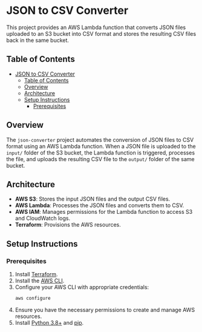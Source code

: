 # JSON to CSV Converter

This project provides an AWS Lambda function that converts JSON files uploaded to an S3 bucket into CSV format and stores the resulting CSV files back in the same bucket.

## Table of Contents

- [JSON to CSV Converter](#json-to-csv-converter)
  - [Table of Contents](#table-of-contents)
  - [Overview](#overview)
  - [Architecture](#architecture)
  - [Setup Instructions](#setup-instructions)
    - [Prerequisites](#prerequisites)

## Overview

The `json-converter` project automates the conversion of JSON files to CSV format using an AWS Lambda function. When a JSON file is uploaded to the `input/` folder of the S3 bucket, the Lambda function is triggered, processes the file, and uploads the resulting CSV file to the `output/` folder of the same bucket.

## Architecture

- **AWS S3**: Stores the input JSON files and the output CSV files.
- **AWS Lambda**: Processes the JSON files and converts them to CSV.
- **AWS IAM**: Manages permissions for the Lambda function to access S3 and CloudWatch logs.
- **Terraform**: Provisions the AWS resources.

## Setup Instructions

### Prerequisites

1. Install [Terraform](https://developer.hashicorp.com/terraform/tutorials/aws-get-started/install-cli).
2. Install the [AWS CLI](https://docs.aws.amazon.com/cli/latest/userguide/install-cliv2.html).
3. Configure your AWS CLI with appropriate credentials:
   ```bash
   aws configure
   ```
4. Ensure you have the necessary permissions to create and manage AWS resources.
5. Install [Python 3.8+](https://www.python.org/downloads/) and [pip](https://pip.pypa.io/en/stable/installation/).
